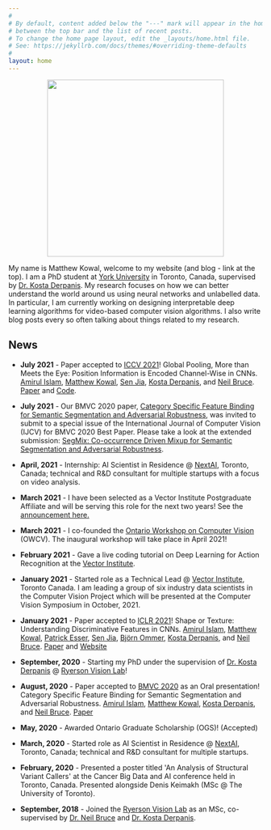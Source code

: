 ```yaml
---
#
# By default, content added below the "---" mark will appear in the home page
# between the top bar and the list of recent posts.
# To change the home page layout, edit the _layouts/home.html file.
# See: https://jekyllrb.com/docs/themes/#overriding-theme-defaults
#
layout: home
---
```



<p align="center">
  <img src="images/profile.png" width="350">
</p>


My name is Matthew Kowal, welcome to my website (and blog - link at the top). I am a PhD student at [York University](https://www.yorku.ca/) in Toronto, Canada, supervised by [Dr. Kosta Derpanis](https://cs.ryerson.ca/~kosta/). My research focuses on how we can better understand the world around us using neural networks and unlabelled data. In particular, I am currently working on designing interpretable deep learning algorithms for video-based computer vision algorithms. I also write blog posts every so often talking about things related to my research.


## News


* **July 2021** - Paper accepted to [ICCV 2021](http://iccv2021.thecvf.com/home)! Global Pooling, More than Meets the Eye: Position Information is Encoded Channel-Wise in CNNs. [Amirul Islam](https://www.cs.ryerson.ca/~amirul/), [Matthew Kowal](https://mkowal2.github.io/), [Sen Jia](https://scholar.google.com/citations?user=WOsy1foAAAAJ&hl=en), [Kosta Derpanis](https://www.cs.ryerson.ca/~kosta/), and [Neil Bruce](https://www.cs.ryerson.ca/~bruce/). [Paper](https://arxiv.org/abs/2108.07884) and [Code](https://github.com/islamamirul/PermuteNet).

* **July 2021** - Our BMVC 2020 paper, [Category Specific Feature Binding for Semantic Segmentation and Adversarial Robustness](https://arxiv.org/abs/2008.05667), was invited to submit to a special issue of the International Journal of Computer Vision (IJCV) for BMVC 2020 Best Paper. Please take a look at the extended submission: [SegMix: Co-occurrence Driven Mixup for Semantic Segmentation and Adversarial Robustness](https://arxiv.org/abs/2108.09929). 

* **April, 2021** - Internship: AI Scientist in Residence @ [NextAI](https://www.nextcanada.com/next-ai/), Toronto, Canada; technical and R&D consultant for multiple startups with a focus on video analysis.

* **March 2021** - I have been selected as a Vector Institute Postgraduate Affiliate and will be serving this role for the next two years! See the [announcement here.](https://vectorinstitute.ai/2021/03/31/vector-welcomes-new-researchers-to-postgraduate-affiliate-program/)

* **March 2021** - I co-founded the [Ontario Workshop on Computer Vision](https://owcv2021.github.io/) (OWCV). The inaugural workshop will take place in April 2021!

* **February 2021** - Gave a live coding tutorial on Deep Learning for Action Recognition at the [Vector Institute](https://vectorinstitute.ai/). 

* **January 2021** - Started role as a Technical Lead @ [Vector Institute](https://vectorinstitute.ai/), Toronto Canada. I am leading a group of six industry data scientists in the Computer Vision Project which will be presented at the Computer Vision Symposium in October, 2021.

* **January 2021** - Paper accepted to [ICLR 2021](https://iclr.cc/)! Shape or Texture: Understanding Discriminative Features in CNNs. [Amirul Islam](https://www.cs.ryerson.ca/~amirul/), [Matthew Kowal](https://mkowal2.github.io/), [Patrick Esser](https://hci.iwr.uni-heidelberg.de/users/pesser), [Sen Jia](https://scholar.google.com/citations?user=WOsy1foAAAAJ&hl=en), [Björn Ommer](https://hci.iwr.uni-heidelberg.de/people/bommer), [Kosta Derpanis](https://www.cs.ryerson.ca/~kosta/), and [Neil Bruce](https://www.cs.ryerson.ca/~bruce/). [Paper](https://arxiv.org/abs/2101.11604) and [Website](https://www.cs.ryerson.ca/~amirul/shape_neurons.html)

* **September, 2020** - Starting my PhD under the supervision of [Dr. Kosta Derpanis](https://cs.ryerson.ca/~kosta/) @ [Ryerson Vision Lab](https://ryersonvisionlab.github.io/)!

* **August, 2020** - Paper accepted to [BMVC 2020](https://bmvc2020.github.io/) as an Oral presentation! Category Specific Feature Binding for Semantic Segmentation and Adversarial Robustness. [Amirul Islam](https://www.cs.ryerson.ca/~amirul/), [Matthew Kowal](https://mkowal2.github.io/), [Kosta Derpanis](https://www.cs.ryerson.ca/~kosta/), and [Neil Bruce](https://www.cs.ryerson.ca/~bruce/). [Paper](https://arxiv.org/abs/2008.05667)

* **May, 2020** - Awarded Ontario Graduate Scholarship (OGS)! (Accepted)

* **March, 2020** - Started role as AI Scientist in Residence @ [NextAI](https://www.nextcanada.com/next-ai/), Toronto, Canada; technical and R&D consultant for multiple startups.

* **February, 2020** - Presented a poster titled 'An Analysis of Structural Variant Callers' at the Cancer Big Data and AI conference held in Toronto, Canada. Presented alongside Denis Keimakh (MSc @ The University of Toronto). 

* **September, 2018** - Joined the [Ryerson Vision Lab](https://ryersonvisionlab.github.io/) as an MSc, co-supervised by [Dr. Neil Bruce](https://cs.ryerson.ca/~bruce/) and [Dr. Kosta Derpanis](https://cs.ryerson.ca/~kosta/).
